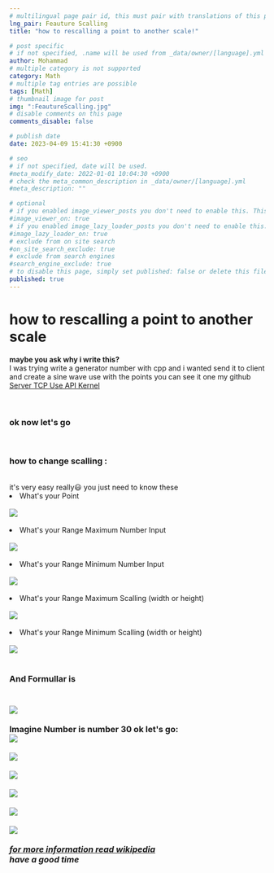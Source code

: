 ```yaml
---
# multilingual page pair id, this must pair with translations of this page. (This name must be unique)
lng_pair: Feauture Scalling
title: "how to rescalling a point to another scale!"

# post specific
# if not specified, .name will be used from _data/owner/[language].yml
author: Mohammad
# multiple category is not supported
category: Math
# multiple tag entries are possible
tags: [Math]
# thumbnail image for post
img: ":FeautureScalling.jpg"
# disable comments on this page
comments_disable: false

# publish date
date: 2023-04-09 15:41:30 +0900

# seo
# if not specified, date will be used.
#meta_modify_date: 2022-01-01 10:04:30 +0900
# check the meta_common_description in _data/owner/[language].yml
#meta_description: ""

# optional
# if you enabled image_viewer_posts you don't need to enable this. This is only if image_viewer_posts = false
#image_viewer_on: true
# if you enabled image_lazy_loader_posts you don't need to enable this. This is only if image_lazy_loader_posts = false
#image_lazy_loader_on: true
# exclude from on site search
#on_site_search_exclude: true
# exclude from search engines
#search_engine_exclude: true
# to disable this page, simply set published: false or delete this file
published: true
---
```




<h1><b>
how to  rescalling a point to another scale</b> </h1>

<b>maybe you ask why i write this?</b> <br>
I was trying write a generator number with cpp and i wanted send it to client and create a sine wave use with the points
you can see it one my github <a href="https://github.com/mohammadRezaeian/serverTCPCPPSTL">Server TCP Use API Kernel</a>

<br>

<h3>ok now let's go </h3>
<br>
<h3>how to change scalling :</h3>
<br>
it's very easy really😃 you just need 
to know these
<li>What's your Point</li>
<br>
<img src="https://latex.codecogs.com/svg.image?\Large&space;\acute{y}"/>
<br>
<br>
<li>What's your Range Maximum Number Input</li>
<br>
<img src="https://latex.codecogs.com/svg.image?\Large&space;InputRangeMax"/>
<br>
<br>
<li>What's your Range Minimum Number Input</li>
<br>
<img src="https://latex.codecogs.com/svg.image?\Large&space;InputRangeMin"/>
<br>
<br>

<li>What's your Range Maximum Scalling (width or height)</li>
<br>
<img src="https://latex.codecogs.com/svg.image?\Large&space;FinalScaleMax"/>
<br>
<br>
<li>What's your Range Minimum Scalling (width or height)</li>
<br>
<img src="https://latex.codecogs.com/svg.image?\Large&space;FinalScaleMin"/>
<br>
<br>
<h3> <b>And Formullar is</b><h3>
<br>
<img src="https://latex.codecogs.com/svg.image?\Large&space;\frac{y}{InputRangeMax-InputRangeMin}&space;=&space;\frac{y\rq}{FinalScaleMax-FinalScaleMin}&space;"/>
<br>
<br>
Imagine Number is number 30
ok let's go:<br>
<img src="https://latex.codecogs.com/svg.image?\Large&space;y=30"/>
<br>
<br>
<img src="https://latex.codecogs.com/svg.image?\Large&space;InputRangeMax=60"/>
<br>
<br>
<img src="https://latex.codecogs.com/svg.image?\Large&space;InputRangeMin=0"/>
<br>
<br>
<img src="https://latex.codecogs.com/svg.image?\Large&space;FinalScaleMax=540"/>
<br>
<br>
<img src="https://latex.codecogs.com/svg.image?\Large&space;FinalScaleMin=0"/>
<br>
<br>
<img src="https://latex.codecogs.com/svg.image?\Large&space;\frac{30}{60-0}&space;\div&space;\frac{y\rq}{540-0}&space;&space;=&space;\frac{30\times540}{60}&space;=&space;{y\rq}&space;is:&space;270"/>
<br>
<br>
<i> <a href="https://en.wikipedia.org/wiki/Feature_scaling"> for more information read wikipedia</a><br>
have a good time
